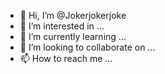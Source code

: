 - 👋 Hi, I’m @Jokerjokerjoke
- 👀 I’m interested in ...
- 🌱 I’m currently learning ...
- 💞️ I’m looking to collaborate on ...
- 📫 How to reach me ...

<!---
Jokerjokerjoke/Jokerjokerjoke is a ✨ special ✨ repository because its `README.md` (this file) appears on your GitHub profile.
You can click the Preview link to take a look at your changes.
--->
